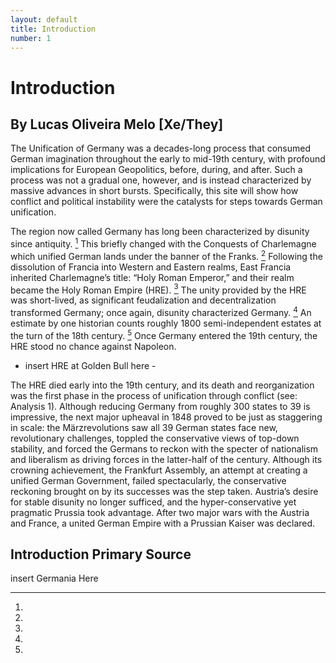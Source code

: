```yaml
---
layout: default
title: Introduction
number: 1
---
```

# Introduction

## By Lucas Oliveira Melo [Xe/They]

The Unification of Germany was a decades-long process that consumed German imagination throughout the early to mid-19th century, with profound implications for European Geopolitics, before, during, and after. 
Such a process was not a gradual one, however, and is instead characterized by massive advances in short bursts. 
Specifically, this site will show how conflict and political instability were the catalysts for steps towards German unification.

The region now called Germany has long been characterized by disunity since antiquity. [^1]
This briefly changed with the Conquests of Charlemagne which unified German lands under the banner of the Franks. [^2]
Following the dissolution of Francia into Western and Eastern realms, East Francia inherited Charlemagne’s title: “Holy Roman Emperor,” and their realm became the Holy Roman Empire (HRE). [^3]
The unity provided by the HRE was short-lived, as significant feudalization and decentralization transformed Germany; 
once again, disunity characterized Germany. [^3]
An estimate by one historian counts roughly 1800 semi-independent estates at the turn of the 18th century. [^4]
Once Germany entered the 19th century, the HRE stood no chance against Napoleon.

- insert HRE at Golden Bull here - 

The HRE died early into the 19th century, and its death and reorganization was the first phase in the process of unification through conflict (see: Analysis 1).
Although reducing Germany from roughly 300 states to 39 is impressive, the next major upheaval in 1848 proved to be just as staggering in scale: the Märzrevolutions saw all 39 German states face new, revolutionary challenges, toppled the conservative views of top-down stability, and forced the Germans to reckon with the specter of nationalism and liberalism as driving forces in the latter-half of the century.
Although its crowning achievement, the Frankfurt Assembly, an attempt at creating a unified German Government, failed spectacularly, the conservative reckoning brought on by its successes was the step taken. 
Austria’s desire for stable disunity no longer sufficed, and the hyper-conservative yet pragmatic Prussia took advantage.
After two major wars with the Austria and France, a united German Empire with a Prussian Kaiser was declared.

## Introduction Primary Source

insert Germania Here

[^1]: 
[^2]: 
[^3]: 
[^4]: 
[^5]: 
[^6]: 
[^7]: 
[^8]: 
[^9]: 
